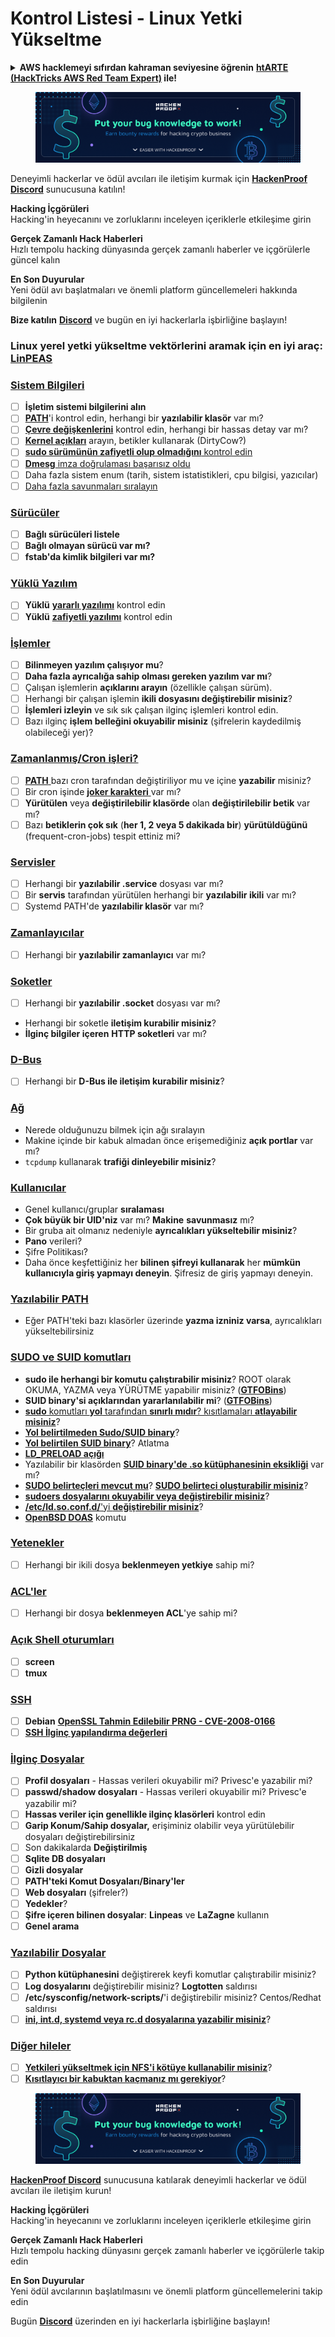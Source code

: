 # Kontrol Listesi - Linux Yetki Yükseltme

<details>

<summary><strong>AWS hacklemeyi sıfırdan kahraman seviyesine öğrenin</strong> <a href="https://training.hacktricks.xyz/courses/arte"><strong>htARTE (HackTricks AWS Red Team Expert)</strong></a><strong> ile!</strong></summary>

HackTricks'ı desteklemenin diğer yolları:

* **Şirketinizi HackTricks'te reklamını görmek istiyorsanız** veya **HackTricks'i PDF olarak indirmek istiyorsanız** [**ABONELİK PLANLARI**](https://github.com/sponsors/carlospolop)'na göz atın!
* [**Resmi PEASS & HackTricks ürünleri**](https://peass.creator-spring.com)'ni edinin
* [**PEASS Ailesi'ni**](https://opensea.io/collection/the-peass-family) keşfedin, özel [**NFT'lerimiz**](https://opensea.io/collection/the-peass-family) koleksiyonumuz
* **Bize katılın** 💬 [**Discord grubunda**](https://discord.gg/hRep4RUj7f) veya [**telegram grubunda**](https://t.me/peass) veya bizi **Twitter** 🐦 [**@hacktricks\_live**](https://twitter.com/hacktricks\_live)'ı takip ederek takip edin.
* **Hacking püf noktalarınızı göndererek HackTricks ve HackTricks Cloud** github depolarına PR göndererek paylaşın.

</details>

<figure><img src="../.gitbook/assets/image (380).png" alt=""><figcaption></figcaption></figure>

Deneyimli hackerlar ve ödül avcıları ile iletişim kurmak için [**HackenProof Discord**](https://discord.com/invite/N3FrSbmwdy) sunucusuna katılın!

**Hacking İçgörüleri**\
Hacking'in heyecanını ve zorluklarını inceleyen içeriklerle etkileşime girin

**Gerçek Zamanlı Hack Haberleri**\
Hızlı tempolu hacking dünyasında gerçek zamanlı haberler ve içgörülerle güncel kalın

**En Son Duyurular**\
Yeni ödül avı başlatmaları ve önemli platform güncellemeleri hakkında bilgilenin

**Bize katılın** [**Discord**](https://discord.com/invite/N3FrSbmwdy) ve bugün en iyi hackerlarla işbirliğine başlayın!

### **Linux yerel yetki yükseltme vektörlerini aramak için en iyi araç:** [**LinPEAS**](https://github.com/carlospolop/privilege-escalation-awesome-scripts-suite/tree/master/linPEAS)

### [Sistem Bilgileri](privilege-escalation/#system-information)

* [ ] **İşletim sistemi bilgilerini alın**
* [ ] [**PATH**](privilege-escalation/#path)'i kontrol edin, herhangi bir **yazılabilir klasör** var mı?
* [ ] [**Çevre değişkenlerini**](privilege-escalation/#env-info) kontrol edin, herhangi bir hassas detay var mı?
* [ ] [**Kernel açıkları**](privilege-escalation/#kernel-exploits) arayın, betikler kullanarak (DirtyCow?)
* [ ] [**sudo sürümünün zafiyetli olup olmadığını** kontrol edin](privilege-escalation/#sudo-version)
* [ ] [**Dmesg** imza doğrulaması başarısız oldu](privilege-escalation/#dmesg-signature-verification-failed)
* [ ] Daha fazla sistem enum (tarih, sistem istatistikleri, cpu bilgisi, yazıcılar)
* [ ] [Daha fazla savunmaları sıralayın](privilege-escalation/#enumerate-possible-defenses)

### [Sürücüler](privilege-escalation/#drives)

* [ ] **Bağlı sürücüleri listele**
* [ ] **Bağlı olmayan sürücü var mı?**
* [ ] **fstab'da kimlik bilgileri var mı?**

### [**Yüklü Yazılım**](privilege-escalation/#installed-software)

* [ ] **Yüklü** [**yararlı yazılımı**](privilege-escalation/#useful-software) kontrol edin
* [ ] **Yüklü** [**zafiyetli yazılımı**](privilege-escalation/#vulnerable-software-installed) kontrol edin

### [İşlemler](privilege-escalation/#processes)

* [ ] **Bilinmeyen yazılım çalışıyor mu**?
* [ ] **Daha fazla ayrıcalığa sahip olması gereken yazılım var mı**?
* [ ] Çalışan işlemlerin **açıklarını arayın** (özellikle çalışan sürüm).
* [ ] Herhangi bir çalışan işlemin **ikili dosyasını değiştirebilir misiniz**?
* [ ] **İşlemleri izleyin** ve sık sık çalışan ilginç işlemleri kontrol edin.
* [ ] Bazı ilginç **işlem belleğini okuyabilir misiniz** (şifrelerin kaydedilmiş olabileceği yer)?

### [Zamanlanmış/Cron işleri?](privilege-escalation/#scheduled-jobs)

* [ ] [**PATH** ](privilege-escalation/#cron-path)bazı cron tarafından değiştiriliyor mu ve içine **yazabilir** misiniz?
* [ ] Bir cron işinde [**joker karakteri** ](privilege-escalation/#cron-using-a-script-with-a-wildcard-wildcard-injection)var mı?
* [ ] **Yürütülen** veya **değiştirilebilir klasörde** olan **değiştirilebilir betik** var mı?
* [ ] Bazı **betiklerin çok sık** (**her 1, 2 veya 5 dakikada bir**) **yürütüldüğünü** (frequent-cron-jobs) tespit ettiniz mi?

### [Servisler](privilege-escalation/#services)

* [ ] Herhangi bir **yazılabilir .service** dosyası var mı?
* [ ] Bir **servis** tarafından yürütülen herhangi bir **yazılabilir ikili** var mı?
* [ ] Systemd PATH'de **yazılabilir klasör** var mı?

### [Zamanlayıcılar](privilege-escalation/#timers)

* [ ] Herhangi bir **yazılabilir zamanlayıcı** var mı?

### [Soketler](privilege-escalation/#sockets)

* [ ] Herhangi bir **yazılabilir .socket** dosyası var mı?
* Herhangi bir soketle **iletişim kurabilir misiniz**?
* **İlginç bilgiler içeren** **HTTP soketleri** var mı?

### [D-Bus](privilege-escalation/#d-bus)

* [ ] Herhangi bir **D-Bus ile iletişim kurabilir misiniz**?

### [Ağ](privilege-escalation/#network)

* Nerede olduğunuzu bilmek için ağı sıralayın
* Makine içinde bir kabuk almadan önce erişemediğiniz **açık portlar** var mı?
* `tcpdump` kullanarak **trafiği dinleyebilir misiniz**?

### [Kullanıcılar](privilege-escalation/#users)

* Genel kullanıcı/gruplar **sıralaması**
* **Çok büyük bir UID'niz** var mı? **Makine** **savunmasız** mı?
* Bir gruba ait olmanız nedeniyle **ayrıcalıkları yükseltebilir misiniz**?
* **Pano** verileri?
* Şifre Politikası?
* Daha önce keşfettiğiniz her **bilinen şifreyi kullanarak** her **mümkün kullanıcıyla giriş yapmayı deneyin**. Şifresiz de giriş yapmayı deneyin.

### [Yazılabilir PATH](privilege-escalation/#writable-path-abuses)

* Eğer PATH'teki bazı klasörler üzerinde **yazma izniniz varsa**, ayrıcalıkları yükseltebilirsiniz

### [SUDO ve SUID komutları](privilege-escalation/#sudo-and-suid)

* **sudo ile herhangi bir komutu çalıştırabilir misiniz**? ROOT olarak OKUMA, YAZMA veya YÜRÜTME yapabilir misiniz? ([**GTFOBins**](https://gtfobins.github.io))
* **SUID binary'si açıklarından yararlanılabilir mi**? ([**GTFOBins**](https://gtfobins.github.io))
* [**sudo** komutları **yol** tarafından **sınırlı mıdır**? kısıtlamaları **atlayabilir misiniz**](privilege-escalation/#sudo-execution-bypassing-paths)?
* [**Yol belirtilmeden Sudo/SUID binary**](privilege-escalation/#sudo-command-suid-binary-without-command-path)?
* [**Yol belirtilen SUID binary**](privilege-escalation/#suid-binary-with-command-path)? Atlatma
* [**LD\_PRELOAD açığı**](privilege-escalation/#ld\_preload)
* Yazılabilir bir klasörden [**SUID binary'de .so kütüphanesinin eksikliği**](privilege-escalation/#suid-binary-so-injection) var mı?
* [**SUDO belirteçleri mevcut mu**](privilege-escalation/#reusing-sudo-tokens)? [**SUDO belirteci oluşturabilir misiniz**](privilege-escalation/#var-run-sudo-ts-less-than-username-greater-than)?
* [**sudoers dosyalarını okuyabilir veya değiştirebilir misiniz**](privilege-escalation/#etc-sudoers-etc-sudoers-d)?
* [**/etc/ld.so.conf.d/**'yi **değiştirebilir misiniz**](privilege-escalation/#etc-ld-so-conf-d)?
* [**OpenBSD DOAS**](privilege-escalation/#doas) komutu
### [Yetenekler](privilege-escalation/#capabilities)

* [ ] Herhangi bir ikili dosya **beklenmeyen yetkiye** sahip mi?

### [ACL'ler](privilege-escalation/#acls)

* [ ] Herhangi bir dosya **beklenmeyen ACL**'ye sahip mi?

### [Açık Shell oturumları](privilege-escalation/#open-shell-sessions)

* [ ] **screen**
* [ ] **tmux**

### [SSH](privilege-escalation/#ssh)

* [ ] **Debian** [**OpenSSL Tahmin Edilebilir PRNG - CVE-2008-0166**](privilege-escalation/#debian-openssl-predictable-prng-cve-2008-0166)
* [ ] [**SSH İlginç yapılandırma değerleri**](privilege-escalation/#ssh-interesting-configuration-values)

### [İlginç Dosyalar](privilege-escalation/#interesting-files)

* [ ] **Profil dosyaları** - Hassas verileri okuyabilir mi? Privesc'e yazabilir mi?
* [ ] **passwd/shadow dosyaları** - Hassas verileri okuyabilir mi? Privesc'e yazabilir mi?
* [ ] **Hassas veriler için genellikle ilginç klasörleri** kontrol edin
* [ ] **Garip Konum/Sahip dosyalar,** erişiminiz olabilir veya yürütülebilir dosyaları değiştirebilirsiniz
* [ ] Son dakikalarda **Değiştirilmiş**
* [ ] **Sqlite DB dosyaları**
* [ ] **Gizli dosyalar**
* [ ] **PATH'teki Komut Dosyaları/Binary'ler**
* [ ] **Web dosyaları** (şifreler?)
* [ ] **Yedekler**?
* [ ] **Şifre içeren bilinen dosyalar**: **Linpeas** ve **LaZagne** kullanın
* [ ] **Genel arama**

### [**Yazılabilir Dosyalar**](privilege-escalation/#writable-files)

* [ ] **Python kütüphanesini** değiştirerek keyfi komutlar çalıştırabilir misiniz?
* [ ] **Log dosyalarını** değiştirebilir misiniz? **Logtotten** saldırısı
* [ ] **/etc/sysconfig/network-scripts/**'i değiştirebilir misiniz? Centos/Redhat saldırısı
* [ ] [**ini, int.d, systemd veya rc.d dosyalarına yazabilir misiniz**](privilege-escalation/#init-init-d-systemd-and-rc-d)?

### [**Diğer hileler**](privilege-escalation/#other-tricks)

* [ ] [**Yetkileri yükseltmek için NFS'i kötüye kullanabilir misiniz**](privilege-escalation/#nfs-privilege-escalation)?
* [ ] [**Kısıtlayıcı bir kabuktan kaçmanız mı gerekiyor**](privilege-escalation/#escaping-from-restricted-shells)?

<figure><img src="../.gitbook/assets/image (380).png" alt=""><figcaption></figcaption></figure>

[**HackenProof Discord**](https://discord.com/invite/N3FrSbmwdy) sunucusuna katılarak deneyimli hackerlar ve ödül avcıları ile iletişim kurun!

**Hacking İçgörüleri**\
Hacking'in heyecanını ve zorluklarını inceleyen içeriklerle etkileşime girin

**Gerçek Zamanlı Hack Haberleri**\
Hızlı tempolu hacking dünyasını gerçek zamanlı haberler ve içgörülerle takip edin

**En Son Duyurular**\
Yeni ödül avcılarının başlatılmasını ve önemli platform güncellemelerini takip edin

Bugün [**Discord**](https://discord.com/invite/N3FrSbmwdy) üzerinden en iyi hackerlarla işbirliğine başlayın!

